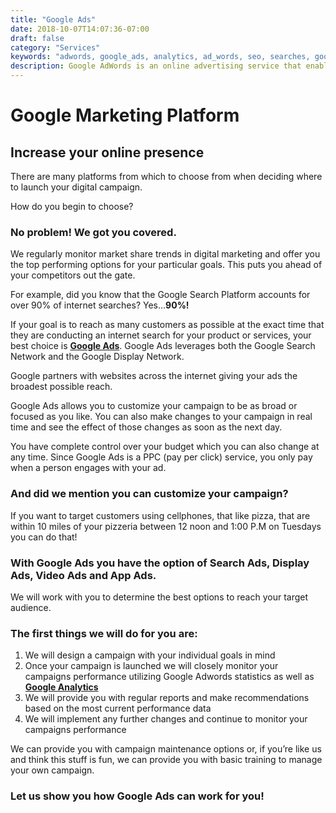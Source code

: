 ```yaml
---
title: "Google Ads"
date: 2018-10-07T14:07:36-07:00
draft: false
category: "Services"
keywords: "adwords, google_ads, analytics, ad_words, seo, searches, google, google_search, advertising, webpage"
description: Google AdWords is an online advertising service that enables advertisers to compete to display brief advertising copy to web users, based in part on keywords, predefined by the advertisers, that might link the copy to the content of web pages shown to users. Web pages from Google and from partner websites are designed to allow Google to select and display this advertising copy.
---
```


[1]: http://ads.google.com/ "Google Ads"
[2]: http://analytics.google.com/ "Google Analytics"

# Google Marketing Platform

## Increase your online presence

  There are many platforms from which to choose from when deciding where to launch your digital campaign.

  How do you begin to choose?

### No problem!  We got you covered.

  We regularly monitor market share trends in digital marketing and offer you the top performing options for your particular goals.  This puts you ahead of your competitors out the gate.

  For example, did you know that the Google Search Platform accounts for over 90% of internet searches? Yes...**90%!**

  If your goal is to reach as many customers as possible at the exact time that they are conducting an internet search for your product or services, your best choice is **[Google Ads][1]**.
  Google Ads leverages both the Google Search Network and the Google Display Network.

  Google partners with websites across the internet giving your ads the broadest possible reach.

  Google Ads allows you to customize your campaign to be as broad or focused as you like.
  You can also make changes to your campaign in real time and see the effect of those changes as soon as the next day.

  You have complete control over your budget which you can also change at any time.
  Since Google Ads is a PPC (pay per click) service, you only pay when a person engages with your ad.

### And did we mention you can customize your campaign?

  If you want to target customers using cellphones, that like pizza, that are within 10 miles of your pizzeria between 12 noon and 1:00 P.M on Tuesdays you can do that!

### With Google Ads you have the option of Search Ads, Display Ads, Video Ads and App Ads.

  We will work with you to determine the best options to reach your target audience.

### The first things we will do for you are:

1. We will design a campaign with your individual goals in mind
2. Once your campaign is launched we will closely monitor your campaigns performance utilizing Google Adwords statistics as well as **[Google Analytics][2]**
3. We will provide you with regular reports and make recommendations based on the most current performance data
4. We will implement any further changes and continue to monitor your campaigns performance

We can provide you with campaign maintenance options or, if you’re like us and think this stuff is fun, we can provide you with basic training to manage your own campaign.

### Let us show you how Google Ads can work for you!
